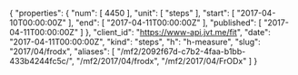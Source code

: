 {
  "properties": {
    "num": [
      4450
    ],
    "unit": [
      "steps"
    ],
    "start": [
      "2017-04-10T00:00:00Z"
    ],
    "end": [
      "2017-04-11T00:00:00Z"
    ],
    "published": [
      "2017-04-11T00:00:00Z"
    ]
  },
  "client_id": "https://www-api.jvt.me/fit",
  "date": "2017-04-11T00:00:00Z",
  "kind": "steps",
  "h": "h-measure",
  "slug": "2017/04/frodx",
  "aliases": [
    "/mf2/2092f67d-c7b2-4faa-b1bb-433b4244fc5c/",
    "/mf2/2017/04/frodx",
    "/mf2/2017/04/FrODx"
  ]
}

